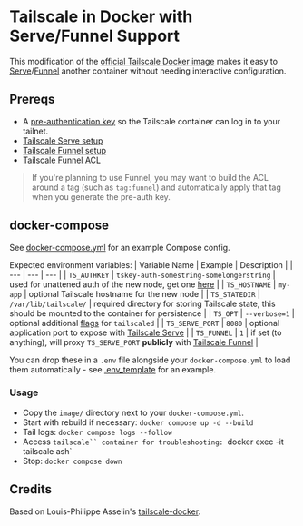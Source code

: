 # Tailscale in Docker with Serve/Funnel Support

This modification of the [official Tailscale Docker image](https://github.com/tailscale/tailscale/pkgs/container/tailscale) makes it easy to [Serve](https://tailscale.com/kb/1312/serve)/[Funnel](https://tailscale.com/kb/1223/funnel) another container without needing interactive configuration.

## Prereqs
- A [pre-authentication key](https://tailscale.com/kb/1085/auth-keys) so the Tailscale container can log in to your tailnet.
- [Tailscale Serve setup](https://tailscale.com/kb/1312/serve#setup)
- [Tailscale Funnel setup](https://tailscale.com/kb/1223/funnel#setup)
- [Tailscale Funnel ACL](https://tailscale.com/kb/1223/funnel#tailnet-policy-file-requirement)

> If you're planning to use Funnel, you may want to build the ACL around a tag (such as `tag:funnel`) and automatically apply that tag when you generate the pre-auth key.

## docker-compose

See [docker-compose.yml](/docker-compose-example/docker-compose.yml) for an example Compose config.

Expected environment variables:
| Variable Name | Example | Description |
| --- | --- | --- |
| `TS_AUTHKEY` | `tskey-auth-somestring-somelongerstring` | used for unattened auth of the new node, get one [here](https://login.tailscale.com/admin/settings/keys) |
| `TS_HOSTNAME` | `my-app` | optional Tailscale hostname for the new node |
| `TS_STATEDIR` | `/var/lib/tailscale/` | required directory for storing Tailscale state, this should be mounted to the container for persistence |
| `TS_OPT` | `--verbose=1` | optional additional [flags](https://tailscale.com/kb/1278/tailscaled#flags-to-tailscaled) for `tailscaled` |
| `TS_SERVE_PORT` | `8080` | optional application port to expose with [Tailscale Serve](https://tailscale.com/kb/1312/serve) |
| `TS_FUNNEL` | `1` | if set (to anything), will proxy `TS_SERVE_PORT` **publicly** with [Tailscale Funnel](https://tailscale.com/kb/1223/funnel) |

You can drop these in a `.env` file alongside your `docker-compose.yml` to load them automatically - see [.env_template](/docker-compose-example/env_template) for an example.

### Usage
- Copy the `image/` directory next to your `docker-compose.yml`.
- Start with rebuild if necessary:
`docker compose up -d --build`
- Tail logs:
`docker compose logs --follow`
- Access `tailscale`` container for troubleshooting:
`docker exec -it tailscale ash`
- Stop:
`docker compose down`

## Credits
Based on Louis-Philippe Asselin's [tailscale-docker](https://github.com/lpasselin/tailscale-docker).